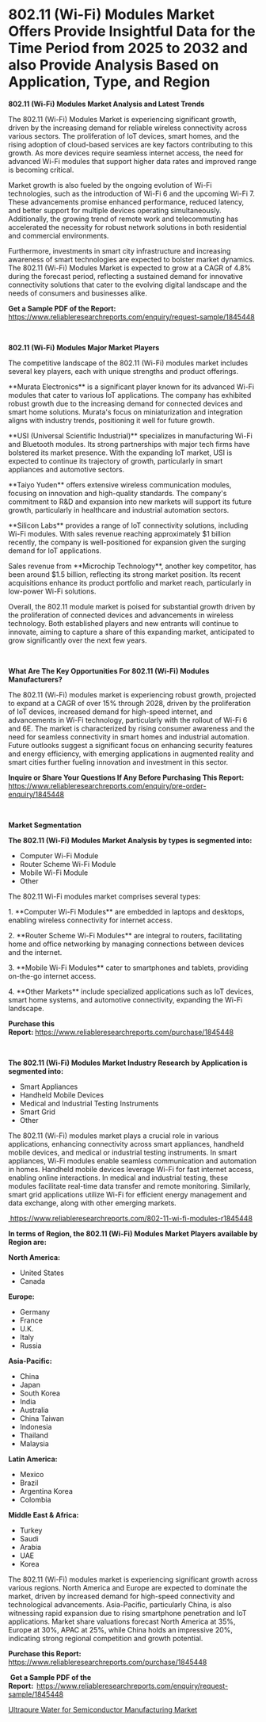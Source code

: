 <p><h1>802.11 (Wi-Fi) Modules Market Offers Provide Insightful Data for the Time Period from 2025 to 2032 and also Provide Analysis Based on Application, Type, and Region</h1></p><p><strong>802.11 (Wi-Fi) Modules Market Analysis and Latest Trends</strong></p>
<p><p>The 802.11 (Wi-Fi) Modules Market is experiencing significant growth, driven by the increasing demand for reliable wireless connectivity across various sectors. The proliferation of IoT devices, smart homes, and the rising adoption of cloud-based services are key factors contributing to this growth. As more devices require seamless internet access, the need for advanced Wi-Fi modules that support higher data rates and improved range is becoming critical.</p><p>Market growth is also fueled by the ongoing evolution of Wi-Fi technologies, such as the introduction of Wi-Fi 6 and the upcoming Wi-Fi 7. These advancements promise enhanced performance, reduced latency, and better support for multiple devices operating simultaneously. Additionally, the growing trend of remote work and telecommuting has accelerated the necessity for robust network solutions in both residential and commercial environments.</p><p>Furthermore, investments in smart city infrastructure and increasing awareness of smart technologies are expected to bolster market dynamics. The 802.11 (Wi-Fi) Modules Market is expected to grow at a CAGR of 4.8% during the forecast period, reflecting a sustained demand for innovative connectivity solutions that cater to the evolving digital landscape and the needs of consumers and businesses alike.</p></p>
<p><strong>Get a Sample PDF of the Report:&nbsp;</strong> <a href="https://www.reliableresearchreports.com/enquiry/request-sample/1845448?utm_campaign=3105&utm_medium=2&utm_source=Github&utm_content=ia&utm_term=06042025&utm_id=80211-wi-fi-modules">https://www.reliableresearchreports.com/enquiry/request-sample/1845448</a></p>
<p>&nbsp;</p>
<p><strong>802.11 (Wi-Fi) Modules Major Market Players</strong></p>
<p><p>The competitive landscape of the 802.11 (Wi-Fi) modules market includes several key players, each with unique strengths and product offerings. </p><p>**Murata Electronics** is a significant player known for its advanced Wi-Fi modules that cater to various IoT applications. The company has exhibited robust growth due to the increasing demand for connected devices and smart home solutions. Murata's focus on miniaturization and integration aligns with industry trends, positioning it well for future growth.</p><p>**USI (Universal Scientific Industrial)** specializes in manufacturing Wi-Fi and Bluetooth modules. Its strong partnerships with major tech firms have bolstered its market presence. With the expanding IoT market, USI is expected to continue its trajectory of growth, particularly in smart appliances and automotive sectors.</p><p>**Taiyo Yuden** offers extensive wireless communication modules, focusing on innovation and high-quality standards. The company's commitment to R&D and expansion into new markets will support its future growth, particularly in healthcare and industrial automation sectors.</p><p>**Silicon Labs** provides a range of IoT connectivity solutions, including Wi-Fi modules. With sales revenue reaching approximately $1 billion recently, the company is well-positioned for expansion given the surging demand for IoT applications.</p><p>Sales revenue from **Microchip Technology**, another key competitor, has been around $1.5 billion, reflecting its strong market position. Its recent acquisitions enhance its product portfolio and market reach, particularly in low-power Wi-Fi solutions.</p><p>Overall, the 802.11 module market is poised for substantial growth driven by the proliferation of connected devices and advancements in wireless technology. Both established players and new entrants will continue to innovate, aiming to capture a share of this expanding market, anticipated to grow significantly over the next few years.</p></p>
<p>&nbsp;</p>
<p><strong>What Are The Key Opportunities For 802.11 (Wi-Fi) Modules Manufacturers?</strong></p>
<p><p>The 802.11 (Wi-Fi) modules market is experiencing robust growth, projected to expand at a CAGR of over 15% through 2028, driven by the proliferation of IoT devices, increased demand for high-speed internet, and advancements in Wi-Fi technology, particularly with the rollout of Wi-Fi 6 and 6E. The market is characterized by rising consumer awareness and the need for seamless connectivity in smart homes and industrial automation. Future outlooks suggest a significant focus on enhancing security features and energy efficiency, with emerging applications in augmented reality and smart cities further fueling innovation and investment in this sector.</p></p>
<p><strong>Inquire or Share Your Questions If Any Before Purchasing This Report:</strong> <a href="https://www.reliableresearchreports.com/enquiry/pre-order-enquiry/1845448?utm_campaign=3105&utm_medium=2&utm_source=Github&utm_content=ia&utm_term=06042025&utm_id=80211-wi-fi-modules">https://www.reliableresearchreports.com/enquiry/pre-order-enquiry/1845448</a></p>
<p>&nbsp;</p>
<p><strong>Market Segmentation</strong></p>
<p><strong>The 802.11 (Wi-Fi) Modules Market Analysis by types is segmented into:</strong></p>
<p><ul><li>Computer Wi-Fi Module</li><li>Router Scheme Wi-Fi Module</li><li>Mobile Wi-Fi Module</li><li>Other</li></ul></p>
<p><p>The 802.11 Wi-Fi modules market comprises several types: </p><p>1. **Computer Wi-Fi Modules** are embedded in laptops and desktops, enabling wireless connectivity for internet access. </p><p>2. **Router Scheme Wi-Fi Modules** are integral to routers, facilitating home and office networking by managing connections between devices and the internet. </p><p>3. **Mobile Wi-Fi Modules** cater to smartphones and tablets, providing on-the-go internet access. </p><p>4. **Other Markets** include specialized applications such as IoT devices, smart home systems, and automotive connectivity, expanding the Wi-Fi landscape.</p></p>
<p><strong>Purchase this Report:&nbsp;</strong><a href="https://www.reliableresearchreports.com/purchase/1845448?utm_campaign=3105&utm_medium=2&utm_source=Github&utm_content=ia&utm_term=06042025&utm_id=80211-wi-fi-modules">https://www.reliableresearchreports.com/purchase/1845448</a></p>
<p>&nbsp;</p>
<p><strong>The 802.11 (Wi-Fi) Modules Market Industry Research by Application is segmented into:</strong></p>
<p><ul><li>Smart Appliances</li><li>Handheld Mobile Devices</li><li>Medical and Industrial Testing Instruments</li><li>Smart Grid</li><li>Other</li></ul></p>
<p><p>The 802.11 (Wi-Fi) modules market plays a crucial role in various applications, enhancing connectivity across smart appliances, handheld mobile devices, and medical or industrial testing instruments. In smart appliances, Wi-Fi modules enable seamless communication and automation in homes. Handheld mobile devices leverage Wi-Fi for fast internet access, enabling online interactions. In medical and industrial testing, these modules facilitate real-time data transfer and remote monitoring. Similarly, smart grid applications utilize Wi-Fi for efficient energy management and data exchange, along with other emerging markets.</p></p>
<p><a href="https://www.reliableresearchreports.com/802-11-wi-fi-modules-r1845448?utm_campaign=3105&utm_medium=2&utm_source=Github&utm_content=ia&utm_term=06042025&utm_id=80211-wi-fi-modules">&nbsp;https://www.reliableresearchreports.com/802-11-wi-fi-modules-r1845448</a></p>
<p><strong>In terms of Region, the 802.11 (Wi-Fi) Modules Market Players available by Region are:</strong></p>
<p>
    <p> <strong> North America: </strong>
        <ul>
            <li>United States</li>
            <li>Canada</li>
        </ul>
        </p> 
    <p> <strong> Europe: </strong>
        <ul>
            <li>Germany</li>
            <li>France</li>
            <li>U.K.</li>
            <li>Italy</li>
            <li>Russia</li>
        </ul>
        </p> 
    <p> <strong> Asia-Pacific: </strong>
        <ul>
            <li>China</li>
            <li>Japan</li>
            <li>South Korea</li>
            <li>India</li>
            <li>Australia</li>
            <li>China Taiwan</li>
            <li>Indonesia</li>
            <li>Thailand</li>
            <li>Malaysia</li>
        </ul>
        </p> 
    <p> <strong> Latin America: </strong>
        <ul>
            <li>Mexico</li>
            <li>Brazil</li>
            <li>Argentina Korea</li>
            <li>Colombia</li>
        </ul>
        </p> 
    <p> <strong> Middle East & Africa: </strong>
        <ul>
            <li>Turkey</li>
            <li>Saudi</li>
            <li>Arabia</li>
            <li>UAE</li>
            <li>Korea</li>
        </ul>
    </p>
    </p>
<p><p>The 802.11 (Wi-Fi) modules market is experiencing significant growth across various regions. North America and Europe are expected to dominate the market, driven by increased demand for high-speed connectivity and technological advancements. Asia-Pacific, particularly China, is also witnessing rapid expansion due to rising smartphone penetration and IoT applications. Market share valuations forecast North America at 35%, Europe at 30%, APAC at 25%, while China holds an impressive 20%, indicating strong regional competition and growth potential.</p></p>
<p><strong>Purchase this Report: </strong><a href="https://www.reliableresearchreports.com/purchase/1845448?utm_campaign=3105&utm_medium=2&utm_source=Github&utm_content=ia&utm_term=06042025&utm_id=80211-wi-fi-modules">https://www.reliableresearchreports.com/purchase/1845448</a></p>
<p>&nbsp;<strong>Get a Sample PDF of the Report:&nbsp;&nbsp;</strong><a href="https://www.reliableresearchreports.com/enquiry/request-sample/1845448?utm_campaign=3105&utm_medium=2&utm_source=Github&utm_content=ia&utm_term=06042025&utm_id=80211-wi-fi-modules">https://www.reliableresearchreports.com/enquiry/request-sample/1845448</a></p>
<p><strong></strong></p>
<p><p><a href="https://github.com/micbotam/Market-Research-Report-List-1/blob/main/ultrapure-water-for-semiconductor-manufacturing-market.md?utm_campaign=3105&utm_medium=2&utm_source=Github&utm_content=ia&utm_term=06042025&utm_id=80211-wi-fi-modules">Ultrapure Water for Semiconductor Manufacturing Market</a></p></p>